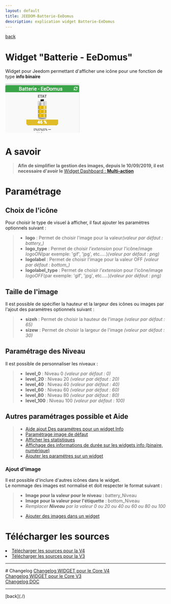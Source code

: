 ```yaml
---
layout: default
title: JEEDOM-Batterie-EeDomus
description: explication widget Batterie-EeDomus
---
```

[back](./)
# Widget "Batterie - EeDomus"

Widget pour Jeedom permettant d'afficher une icône pour une fonction de type <b>info binaire</b>
<p><img src="../img/exemple/d/bat_eedomus.png" alt="Resultat" /></p>

# A savoir
<blockquote>
<b>Afin de simplifier la gestion des images, depuis le 10/09/2019, il est necessaire d'avoir le </b><a href="WIDGET_d_Multi_action_Defaut">Widget Dashboard : <b>Multi-action</b></a>
</blockquote>

# Paramétrage
## Choix de l'icône
Pour choisir le type de visuel à afficher, il faut ajouter les paramètres optionnels suivant :
<blockquote>
    <ul>
        <li><b>logo</b> : Permet de choisir l'image pour la valeur<i>(valeur par défaut : battery_)</i></li>
        <li><b>logo_type</b> : Permet de choisir <i>l'extension</i> pour l'icône/image <i>logoON</i>(par exemple: 'gif', 'jpg', etc.....)<i>(valeur par défaut : png)</i></li>
        <li><b>logolabel</b> : Permet de choisir l'image pour la valeur OFF <i>(valeur par défaut : bottom_)</i></li>
        <li><b>logolabel_type</b> : Permet de choisir <i>l'extension</i> pour l'icône/image <i>logoOFF</i>(par exemple: 'gif', 'jpg', etc.....)<i>(valeur par défaut : png)</i></li>
    </ul>
</blockquote>

## Taille de l'image
Il est possible de spécifier la hauteur et la largeur des icônes ou images par l'ajout des paramètres optionnels suivant :
<blockquote>
    <ul>
        <li><b>sizeh</b> : Permet de choisir la hauteur de l'image <i>(valeur par défaut : 65)</i></li>
        <li><b>sizew</b> : Permet de choisir la largeur de l'image <i>(valeur par défaut : 30)</i></li>
    </ul>
</blockquote>

## Paramétrage des Niveau
Il est possible de personnaliser les niveaux :
<blockquote>
    <ul>
        <li><b>level_0</b>   : Niveau 0 <i>(valeur par défaut : 0)</i></li>
        <li><b>level_20</b>  : Niveau 20 <i>(valeur par défaut : 20)</i></li>
        <li><b>level_40</b>  : Niveau 40 <i>(valeur par défaut : 40)</i></li>
        <li><b>level_60</b>  : Niveau 60 <i>(valeur par défaut : 60)</i></li>
        <li><b>level_80</b>  : Niveau 80 <i>(valeur par défaut : 80)</i></li>
        <li><b>level_100</b> : Niveau 100 <i>(valeur par défaut : 100)</i></li>
    </ul>
</blockquote>


## Autres paramétrages possible et Aide
<blockquote>
    <ul>
        <li><a href="JEEDOM_AIDE_CONFIG_INFOS.html">Aide ajout Des paramétres pour un widget Info</a></li>
        <li><a href="JEEDOM_AIDE_CONFIG_Error.html">Paramétrage image de défaut</a></li>
        <li><a href="JEEDOM_AIDE_CONFIG_STATS.html">Afficher les statistiques</a></li>
        <li><a href="JEEDOM_AIDE_CONFIG_STATS TEMPS.html">Affichage des informations de durée sur les widgets info (binaire, numérique)</a></li>
        <li><a href="JEEDOM_AIDE_CONFIG_PARA.html">Ajouter les paramétres sur un widget</a></li>
    </ul>
</blockquote>


### Ajout d'image
Il est possible d'inclure d'autres icônes dans le widget.<br/>
Le nommage des images est normalisé et doit respecter le format suivant :
<blockquote>
    <ul>
        <li><b>Image pour la valeur pour le niveau</b> : battery_Niveau</li>
        <li><b>Image pour la valeur pour l'étiquette</b> : bottom_Niveau</li>
        <li><i>Remplacer <b>Niveau</b> par la valeur 0 ou 20 ou 40 ou 60 ou 80 ou 100</i></li>
    </ul>
    <ul>
        <li><a href="JEEDOM_AIDE_ADD_IMG.html">Ajouter des images dans un widget</a></li>
    </ul> 
</blockquote>


# Télécharger les sources
<li><a href="https://github.com/JEALG/JEEDOM-Batterie-EeDomus/tree/masterv4">Télécharger les sources pour la V4</a></li>
<li><a href="https://github.com/JEALG/JEEDOM-Batterie-EeDomus/tree/master">Télécharger les sources pour la V3</a></li>

<hr />
# Changelog
<a href="https://github.com/JEALG/JEEDOM-Batterie-EeDomus/commits/masterv4">Changelog WIDGET pour le Core V4</a><br/>
<a href="https://github.com/JEALG/JEEDOM-Batterie-EeDomus/commits/master">Changelog WIDGET pour le Core V3</a><br/>
<a href="https://github.com/JEALG/JEEDOM-Widget_JAG-doc/commits/master">Changelog DOC</a>

<hr />
[back](./)